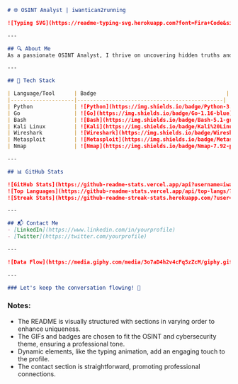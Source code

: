 ```markdown
# 🌐 OSINT Analyst | iwantican2running

![Typing SVG](https://readme-typing-svg.herokuapp.com?font=Fira+Code&size=20&center=true&vCenter=true&width=500&lines=OSINT+Analyst)

---

## 🔍 About Me
As a passionate OSINT Analyst, I thrive on uncovering hidden truths and transforming data into actionable insights. My journey in cybersecurity is driven by curiosity and a relentless pursuit of knowledge. Let's connect and explore the fascinating world of open-source intelligence together!

---

## 📡 Tech Stack

| Language/Tool      | Badge                                         |
|--------------------|----------------------------------------------|
| Python             | ![Python](https://img.shields.io/badge/Python-3.9-blue) |
| Go                 | ![Go](https://img.shields.io/badge/Go-1.16-blue)        |
| Bash               | ![Bash](https://img.shields.io/badge/Bash-5.1-green)     |
| Kali Linux         | ![Kali](https://img.shields.io/badge/Kali%20Linux-2021.1-red) |
| Wireshark          | ![Wireshark](https://img.shields.io/badge/Wireshark-3.4.5-lightblue) |
| Metasploit         | ![Metasploit](https://img.shields.io/badge/Metasploit-6.0.0-orange) |
| Nmap               | ![Nmap](https://img.shields.io/badge/Nmap-7.92-purple)   |

---

## 📊 GitHub Stats

![GitHub Stats](https://github-readme-stats.vercel.app/api?username=iwantican2running&theme=dark&show_icons=true)
![Top Languages](https://github-readme-stats.vercel.app/api/top-langs/?username=iwantican2running&layout=compact&theme=radical)
![Streak Stats](https://github-readme-streak-stats.herokuapp.com/?user=iwantican2running&theme=dark)

---

## 📬 Contact Me
- [LinkedIn](https://www.linkedin.com/in/yourprofile)
- [Twitter](https://twitter.com/yourprofile)

---

![Data Flow](https://media.giphy.com/media/3o7aD4h2v4cFq5zZcM/giphy.gif)

---

### Let's keep the conversation flowing! 🔐
```

### Notes:
- The README is visually structured with sections in varying order to enhance uniqueness.
- The GIFs and badges are chosen to fit the OSINT and cybersecurity theme, ensuring a professional tone.
- Dynamic elements, like the typing animation, add an engaging touch to the profile.
- The contact section is straightforward, promoting professional connections.